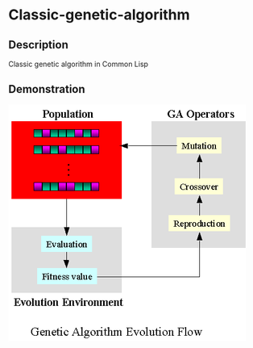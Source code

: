 # Classic-genetic-algorithm

## Description
Classic genetic algorithm in Common Lisp

## Demonstration
![ga-process](https://github.com/bohdan-sokolovskyi/classic-genetic-algorithm/blob/master/demo/ga-proc.gif)
